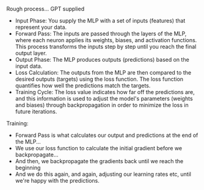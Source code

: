 Rough process... GPT supplied

- Input Phase: You supply the MLP with a set of inputs (features) that represent your data.
- Forward Pass: The inputs are passed through the layers of the MLP, where each neuron applies its weights, biases, and activation functions. This process transforms the inputs step by step until you reach the final output layer.
- Output Phase: The MLP produces outputs (predictions) based on the input data.
- Loss Calculation: The outputs from the MLP are then compared to the desired outputs (targets) using the loss function. The loss function quantifies how well the predictions match the targets.
- Training Cycle: The loss value indicates how far off the predictions are, and this information is used to adjust the model's parameters (weights and biases) through backpropagation in order to minimize the loss in future iterations.

Training:
- Forward Pass is what calculates our output and predictions at the end of the MLP...
- We use our loss function to calculate the initial gradient before we backpropagate...
- And then, we backpropagate the gradients back until we reach the beginning
- And we do this again, and again, adjusting our learning rates etc, until we're happy with the predictions.

